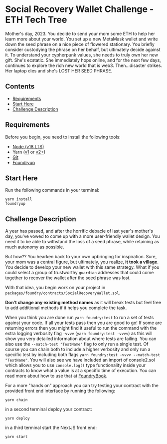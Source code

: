 # Social Recovery Wallet Challenge - ETH Tech Tree

Mother's day, 2023. You decide to send your mom some ETH to help her learn more about your world. You set up a new MetaMask wallet and write down the seed phrase on a nice piece of flowered stationary. You briefly consider custodying the phrase on her behalf, but ultimately decide against it. To understand your cypherpunk values, she needs to truly own her new gift. She's ecstatic. She immediately hops online, and for the next few days, continues to explore the rich new world that is web3. Then...disaster strikes. Her laptop dies and she's LOST HER SEED PHRASE.

## Contents
- [Requirements](#requirements)
- [Start Here](#start-here)
- [Challenge Description](#challenge-description)

## Requirements

Before you begin, you need to install the following tools:

- [Node (v18 LTS)](https://nodejs.org/en/download/)
- Yarn ([v1](https://classic.yarnpkg.com/en/docs/install/) or [v2+](https://yarnpkg.com/getting-started/install))
- [Git](https://git-scm.com/downloads)
- [Foundryup](https://book.getfoundry.sh/getting-started/installation)

## Start Here
Run the following commands in your terminal:
```
yarn install
foundryup
```

## Challenge Description

A year has passed, and after the horrific debacle of last year's mother's day, you've vowed to come up with a more user-friendly wallet design. You need it to be able to withstand the loss of a seed phrase, while retaining as much autonomy as possible.

But how?? You hearken back to your own upbringing for inspiration. Sure, your mom was a central figure, but ultimately, you realize, **it took a village**. You decide to develop your new wallet with this same strategy. What if you could select a group of trustworthy `guardian` addresses that could come together to recover the wallet after the seed phrase was lost.

With that idea, you begin work on your project in `packages/foundry/contracts/SocialRecoveryWallet.sol`.

**Don't change any existing method names** as it will break tests but feel free to add additional methods if it helps you complete the task.

When you think you are done run `yarn foundry:test` to run a set of tests against your code. If all your tests pass then you are good to go! If some are returning errors then you might find it useful to run the command with the extra logging verbosity flag `-vvvv` (`yarn foundry:test -vvvv`) as this will show you very detailed information about where tests are failing. You can also use the `--match-test "TestName"` flag to only run a single test. Of course you can chain both to include a higher verbosity and only run a specific test by including both flags `yarn foundry:test -vvvv --match-test "TestName"`. You will also see we have included an import of console2.sol which allows you to use `console.log()` type functionality inside your contracts to know what a value is at a specific time of execution. You can read more about how to use that at [FoundryBook](https://book.getfoundry.sh/reference/forge-std/console-log).

For a more "hands on" approach you can try testing your contract with the provided front end interface by running the following:
```
yarn chain
```
in a second terminal deploy your contract:
```
yarn deploy
```
in a third terminal start the NextJS front end:
```
yarn start
```
